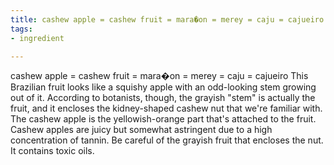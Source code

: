 ```yaml
---
title: cashew apple = cashew fruit = mara�on = merey = caju = cajueiro
tags:
- ingredient

---
```

cashew apple = cashew fruit = mara�on = merey = caju = cajueiro This Brazilian fruit looks like a squishy apple with an odd-looking stem growing out of it. According to botanists, though, the grayish "stem" is actually the fruit, and it encloses the kidney-shaped cashew nut that we're familiar with. The cashew apple is the yellowish-orange part that's attached to the fruit. Cashew apples are juicy but somewhat astringent due to a high concentration of tannin. Be careful of the grayish fruit that encloses the nut. It contains toxic oils.
